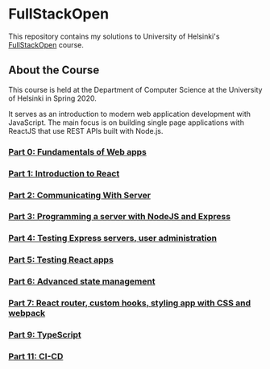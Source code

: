 # FullStackOpen
This repository contains my solutions to University of Helsinki's [FullStackOpen](https://fullstackopen.com/en/) course.

## About the Course
This course is held at the Department of Computer Science at the University of Helsinki in Spring 2020.

It serves as an introduction to modern web application development with JavaScript. The main focus is on building single page applications with ReactJS that use REST APIs built with Node.js.

### [Part 0: Fundamentals of Web apps](core-course-and-extenstions/part0)
### [Part 1: Introduction to React](core-course-and-extenstions/part1)
### [Part 2: Communicating With Server](core-course-and-extenstions/part2)
### [Part 3: Programming a server with NodeJS and Express](core-course-and-extenstions/part3)
### [Part 4: Testing Express servers, user administration](core-course-and-extenstions/part4)
### [Part 5: Testing React apps](core-course-and-extenstions/part5)
### [Part 6: Advanced state management](core-course-and-extenstions/part6)
### [Part 7: React router, custom hooks, styling app with CSS and webpack](core-course-and-extenstions/part7)
### [Part 9: TypeScript](typescript/part9)
### [Part 11: CI-CD](ci-cd/part11)